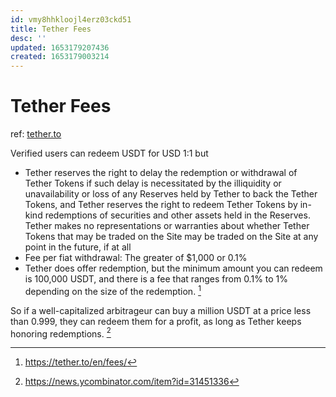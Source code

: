```yaml
---
id: vmy8hhkloojl4erz03ckd51
title: Tether Fees
desc: ''
updated: 1653179207436
created: 1653179003214
---
```

# Tether Fees

ref: [tether.to](https://tether.to/en/fees/)

Verified users can redeem USDT for USD 1:1 but
- Tether reserves the right to delay the redemption or withdrawal of Tether Tokens if such delay is necessitated by the illiquidity or unavailability or loss of any Reserves held by Tether to back the Tether Tokens, and Tether reserves the right to redeem Tether Tokens by in-kind redemptions of securities and other assets held in the Reserves. Tether makes no representations or warranties about whether Tether Tokens that may be traded on the Site may be traded on the Site at any point in the future, if at all
- Fee per fiat withdrawal: The greater of $1,000 or 0.1%
- Tether does offer redemption, but the minimum amount you can redeem is 100,000 USDT, and there is a fee that ranges from 0.1% to 1% depending on the size of the redemption. [^1]

So if a well-capitalized arbitrageur can buy a million USDT at a price less than 0.999, they can redeem them for a profit, as long as Tether keeps honoring redemptions. [^2]

[^1]: https://tether.to/en/fees/

[^2]: https://news.ycombinator.com/item?id=31451336